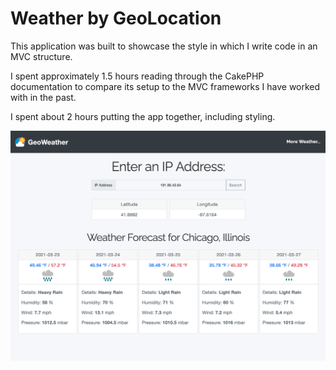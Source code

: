 # Weather by GeoLocation

This application was built to showcase the style in which I write code in an MVC structure.

I spent approximately 1.5 hours reading through the CakePHP documentation to compare its setup to the MVC frameworks I have worked with in the past.

I spent about 2 hours putting the app together, including styling.

![Weather Geolocation App](https://github.com/fridaynext/geolocate-weather/raw/main/readme.png)
